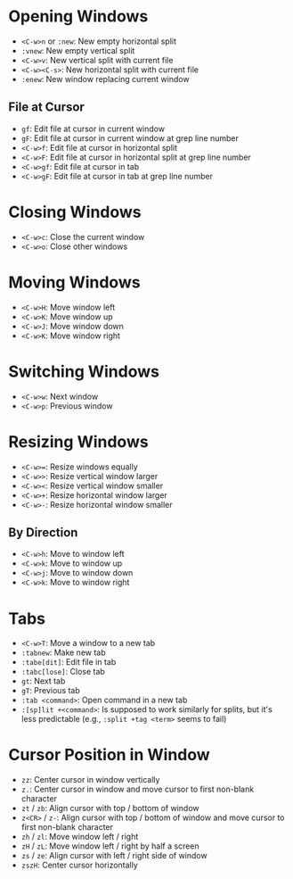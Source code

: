 # Opening Windows

- `<C-w>n` or `:new`: New empty horizontal split
- `:vnew`: New empty vertical split
- `<C-w>v`: New vertical split with current file
- `<C-w><C-s>`: New horizontal split with current file
- `:enew`: New window replacing current window

## File at Cursor

- `gf`: Edit file at cursor in current window
- `gF`: Edit file at cursor in current window at grep line number
- `<C-w>f`: Edit file at cursor in horizontal split
- `<C-w>F`: Edit file at cursor in horizontal split at grep line number
- `<C-w>gf`: Edit file at cursor in tab
- `<C-w>gF`: Edit file at cursor in tab at grep line number

# Closing Windows

- `<C-w>c`: Close the current window
- `<C-w>o`: Close other windows

# Moving Windows

- `<C-w>H`: Move window left
- `<C-w>K`: Move window up
- `<C-w>J`: Move window down
- `<C-w>K`: Move window right

# Switching Windows

- `<C-w>w`: Next window
- `<C-w>p`: Previous window

# Resizing Windows

- `<C-w>=`: Resize windows equally
- `<C-w>>`: Resize vertical window larger
- `<C-w><`: Resize vertical window smaller
- `<C-w>+`: Resize horizontal window larger
- `<C-w>-`: Resize horizontal window smaller

## By Direction

- `<C-w>h`: Move to window left
- `<C-w>k`: Move to window up
- `<C-w>j`: Move to window down
- `<C-w>k`: Move to window right

# Tabs

- `<C-w>T`: Move a window to a new tab
- `:tabnew`: Make new tab
- `:tabe[dit]`: Edit file in tab
- `:tabc[lose]`: Close tab
- `gt`: Next tab
- `gT`: Previous tab
- `:tab <command>`: Open command in a new tab
- `:[sp]lit +<command>`: Is supposed to work similarly for splits, but it's less predictable (e.g., `:split +tag <term>` seems to fail)

# Cursor Position in Window

- `zz`: Center cursor in window vertically
- `z.`: Center cursor in window and move cursor to first non-blank character
- `zt` / `zb`: Align cursor with top / bottom of window
- `z<CR>` / `z-`: Align cursor with top / bottom of window and move cursor to first non-blank character
- `zh` / `zl`: Move window left / right
- `zH` / `zL`: Move window left / right by half a screen
- `zs` / `ze`: Align cursor with left / right side of window
- `zszH`: Center cursor horizontally
